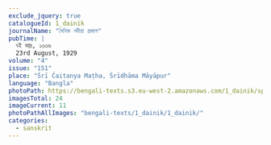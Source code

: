 ```yaml
---
exclude_jquery: true
catalogueId: 1_dainik
journalName: "দৈনিক নদীয়া প্রকাশ"
pubTime: |
  ৭ই ভাদ্র, ১৩৩৬
  23rd August, 1929
volume: "4"
issue: "151"
place: "Śrī Ćaitanya Maṭha, Śrīdhāma Māyāpur"
language: "Bangla"
photoPath: https://bengali-texts.s3.eu-west-2.amazonaws.com/1_dainik/split/_000000000000000000000011.pdf
imagesTotal: 24
imageCurrent: 11
photoPathAllImages: "bengali-texts/1_dainik/1_dainik/"
categories:
  - sanskrit
---
```


